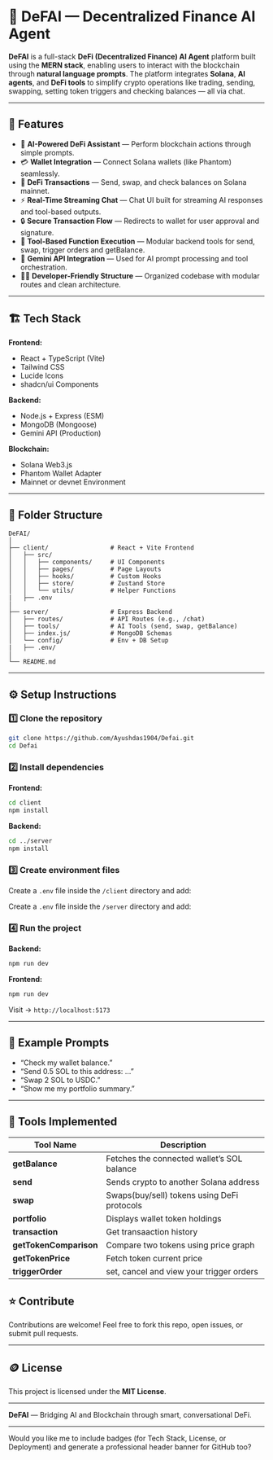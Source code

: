 # 💠 DeFAI — Decentralized Finance AI Agent

**DeFAI** is a full-stack **DeFi (Decentralized Finance) AI Agent** platform built using the **MERN stack**, enabling users to interact with the blockchain through **natural language prompts**. The platform integrates **Solana**, **AI agents**, and **DeFi tools** to simplify crypto operations like trading, sending, swapping, setting token triggers and checking balances — all via chat.

---

## 🚀 Features

- 🧠 **AI-Powered DeFi Assistant** — Perform blockchain actions through simple prompts.
- 💳 **Wallet Integration** — Connect Solana wallets (like Phantom) seamlessly.
- 🔁 **DeFi Transactions** — Send, swap, and check balances on Solana mainnet.
- ⚡ **Real-Time Streaming Chat** — Chat UI built for streaming AI responses and tool-based outputs.
- 🔒 **Secure Transaction Flow** — Redirects to wallet for user approval and signature.
- 🧰 **Tool-Based Function Execution** — Modular backend tools for send, swap, trigger orders and getBalance.
- 🤖 **Gemini API Integration** — Used for AI prompt processing and tool orchestration.
- 🧑‍💻 **Developer-Friendly Structure** — Organized codebase with modular routes and clean architecture.

---

## 🏗️ Tech Stack

**Frontend:**  
- React + TypeScript (Vite)  
- Tailwind CSS  
- Lucide Icons  
- shadcn/ui Components  

**Backend:**  
- Node.js + Express (ESM)  
- MongoDB (Mongoose)  
- Gemini API (Production)

**Blockchain:**  
- Solana Web3.js
- Phantom Wallet Adapter  
- Mainnet or devnet Environment  

---

## 📂 Folder Structure

```
DeFAI/
│
├── client/                 # React + Vite Frontend
│   ├── src/
│   │   ├── components/     # UI Components
│   │   ├── pages/          # Page Layouts
│   │   ├── hooks/          # Custom Hooks
│   │   ├── store/          # Zustand Store
│   │   └── utils/          # Helper Functions
|   ├── .env
│
├── server/                 # Express Backend
│   ├── routes/             # API Routes (e.g., /chat)
│   ├── tools/              # AI Tools (send, swap, getBalance)
│   ├── index.js/           # MongoDB Schemas
│   └── config/             # Env + DB Setup
|   ├── .env/
│
└── README.md

```

---

## ⚙️ Setup Instructions

### 1️⃣ Clone the repository
```bash
git clone https://github.com/Ayushdas1904/Defai.git
cd Defai
````

### 2️⃣ Install dependencies

**Frontend:**

```bash
cd client
npm install
```

**Backend:**

```bash
cd ../server
npm install
```

### 3️⃣ Create environment files

Create a `.env` file inside the `/client` directory and add:

<!--```
PORT=8080
GEMINI_API_KEY=your_gemini_api_key
FRONTEND_URL=http://localhost:5173
NODE_ENV=development
IS_LOCAL=true
SOLANA_NETWORK="mainnet-beta"
HELIUS_API_KEY=your_helius_api_key

```-->

Create a `.env` file inside the `/server` directory and add:

<!--```
VITE_BACKEND_URL=http://localhost:8080
VITE_SOLANA_NETWORK="mainnet-beta"
VITE_HELIUS_API_KEY=your_helius_api_key
```-->

### 4️⃣ Run the project

**Backend:**

```bash
npm run dev
```

**Frontend:**

```bash
npm run dev
```

Visit → `http://localhost:5173`

---

## 💬 Example Prompts

* “Check my wallet balance.”
* “Send 0.5 SOL to this address: …”
* “Swap 2 SOL to USDC.”
* “Show me my portfolio summary.”

---

## 🧩 Tools Implemented

| Tool Name      | Description                                |
| -------------- | ------------------------------------------ |
| **getBalance** | Fetches the connected wallet’s SOL balance |
| **send**       | Sends crypto to another Solana address     |
| **swap**       | Swaps(buy/sell) tokens using DeFi protocols          |
| **portfolio**  | Displays wallet token holdings             |
| **transaction**  | Get transaaction history                 |
| **getTokenComparison**  | Compare two tokens using price graph            |
| **getTokenPrice**  | Fetch token current price     |
| **triggerOrder**  | set, cancel and view your trigger orders  |


## ⭐ Contribute

Contributions are welcome!
Feel free to fork this repo, open issues, or submit pull requests.

---

## 🪙 License

This project is licensed under the **MIT License**.

---

**DeFAI** — Bridging AI and Blockchain through smart, conversational DeFi.

---

Would you like me to include badges (for Tech Stack, License, or Deployment) and generate a professional header banner for GitHub too?
```
